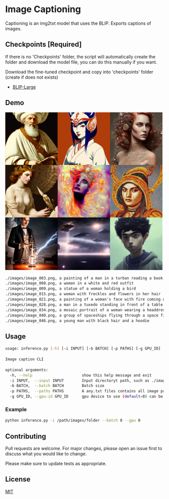 # Image Captioning

Captioning is an img2txt model that uses the BLIP. Exports captions of images.

## Checkpoints [Required]

If there is no 'Checkpoints' folder, the script will automatically create the folder and download the model file, you can do this manually if you want.

Download the fine-tuned checkpoint and copy into 'checkpoints' folder (create if does not exists)

- [BLIP-Large](https://storage.googleapis.com/sfr-vision-language-research/BLIP/models/model_large_caption.pth)

## Demo

<img src='./demo.jpg' width=500px>

```txt
./images/image_003.png, a painting of a man in a turban reading a book
./images/image_008.png, a woman in a white and red outfit
./images/image_009.png, a statue of a woman holding a bird
./images/image_015.png, a woman with freckles and flowers in her hair
./images/image_021.png, a painting of a woman's face with fire coming out of her hair
./images/image_028.png, a man in a tuxedo standing in front of a table with a light
./images/image_034.png, a mosaic portrait of a woman wearing a headdress
./images/image_040.png, a group of spaceships flying through a space filled with stars
./images/image_046.png, a young man with black hair and a hoodie

```

## Usage

```bash
usage: inference.py [-h] [-i INPUT] [-b BATCH] [-p PATHS] [-g GPU_ID]        

Image caption CLI

optional arguments:
  -h, --help                      show this help message and exit
  -i INPUT,  --input INPUT        Input directoryt path, such as ./images
  -b BATCH,  --batch BATCH        Batch size
  -p PATHS,  --paths PATHS        A any.txt files contains all image paths.
  -g GPU_ID, --gpu-id GPU_ID      gpu device to use (default=0) can be 0,1,2 for multi-gpu
```

### Example

```bash
python inference.py -i /path/images/folder --batch 8 --gpu 0
```

## Contributing

Pull requests are welcome. For major changes, please open an issue first
to discuss what you would like to change.

Please make sure to update tests as appropriate.

## License

[MIT](https://choosealicense.com/licenses/mit/)
